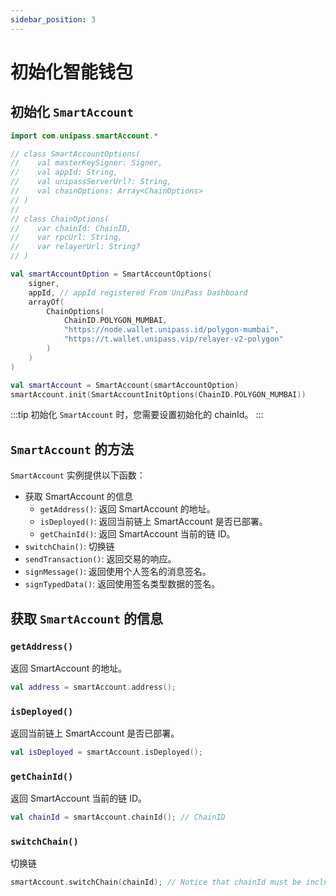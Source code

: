 ```yaml
---
sidebar_position: 3
---
```


# 初始化智能钱包

## 初始化 `SmartAccount`

```kotlin
import com.unipass.smartAccount.*

// class SmartAccountOptions(
//    val masterKeySigner: Signer,
//    val appId: String,
//    val unipassServerUrl?: String,
//    val chainOptions: Array<ChainOptions>
// )
//
// class ChainOptions(
//    var chainId: ChainID,
//    var rpcUrl: String,
//    var relayerUrl: String?
// )

val smartAccountOption = SmartAccountOptions(
    signer,
    appId, // appId registered From UniPass Dashboard
    arrayOf(
        ChainOptions(
            ChainID.POLYGON_MUMBAI,
            "https://node.wallet.unipass.id/polygon-mumbai",
            "https://t.wallet.unipass.vip/relayer-v2-polygon"
        )
    )
)

val smartAccount = SmartAccount(smartAccountOption)
smartAccount.init(SmartAccountInitOptions(ChainID.POLYGON_MUMBAI))
```

:::tip
初始化 `SmartAccount` 时，您需要设置初始化的 chainId。
:::

## `SmartAccount` 的方法

`SmartAccount` 实例提供以下函数：

- 获取 SmartAccount 的信息
    - `getAddress()`: 返回 SmartAccount 的地址。
    - `isDeployed()`: 返回当前链上 SmartAccount 是否已部署。
    - `getChainId()`: 返回 SmartAccount 当前的链 ID。
- `switchChain()`: 切换链
- `sendTransaction()`: 返回交易的响应。
- `signMessage()`: 返回使用个人签名的消息签名。
- `signTypedData()`: 返回使用签名类型数据的签名。

## 获取 `SmartAccount` 的信息

### `getAddress()`

返回 SmartAccount 的地址。

```kotlin
val address = smartAccount.address();
```

### `isDeployed()` 

返回当前链上 SmartAccount 是否已部署。

```kotlin
val isDeployed = smartAccount.isDeployed();
```

### `getChainId()`

返回 SmartAccount 当前的链 ID。

```kotlin
val chainId = smartAccount.chainId(); // ChainID
```

### `switchChain()`

切换链

```kotlin
smartAccount.switchChain(chainId); // Notice that chainId must be included in the `chainOptions`
```